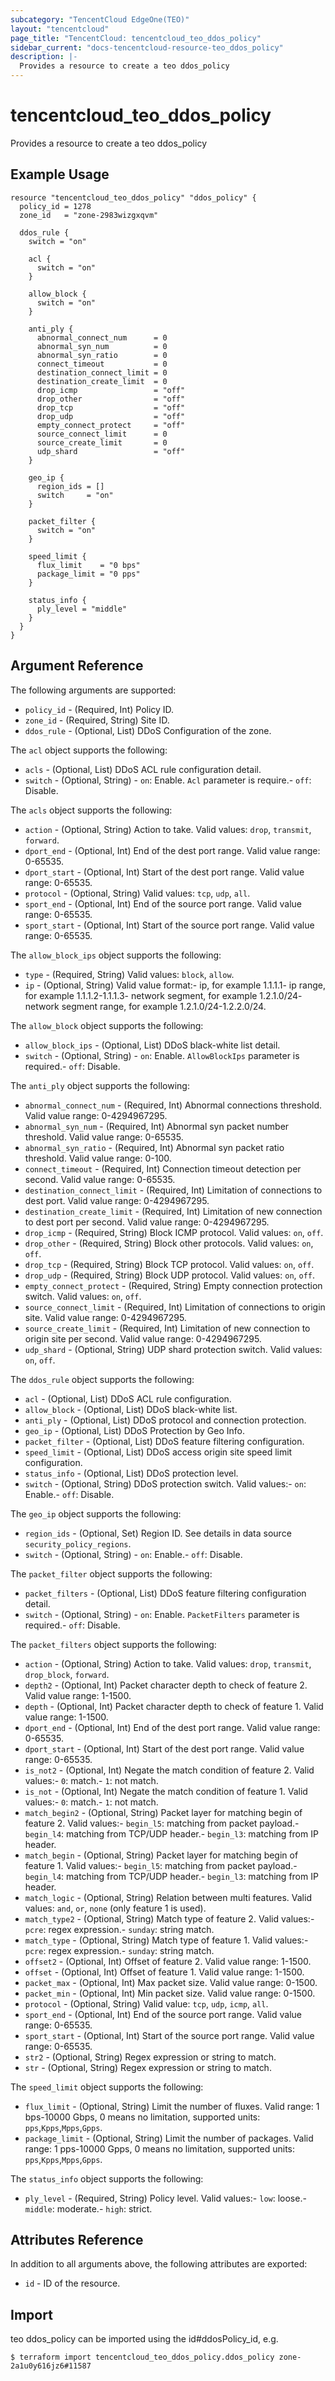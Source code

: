 ```yaml
---
subcategory: "TencentCloud EdgeOne(TEO)"
layout: "tencentcloud"
page_title: "TencentCloud: tencentcloud_teo_ddos_policy"
sidebar_current: "docs-tencentcloud-resource-teo_ddos_policy"
description: |-
  Provides a resource to create a teo ddos_policy
---
```


# tencentcloud_teo_ddos_policy

Provides a resource to create a teo ddos_policy

## Example Usage

```hcl
resource "tencentcloud_teo_ddos_policy" "ddos_policy" {
  policy_id = 1278
  zone_id   = "zone-2983wizgxqvm"

  ddos_rule {
    switch = "on"

    acl {
      switch = "on"
    }

    allow_block {
      switch = "on"
    }

    anti_ply {
      abnormal_connect_num      = 0
      abnormal_syn_num          = 0
      abnormal_syn_ratio        = 0
      connect_timeout           = 0
      destination_connect_limit = 0
      destination_create_limit  = 0
      drop_icmp                 = "off"
      drop_other                = "off"
      drop_tcp                  = "off"
      drop_udp                  = "off"
      empty_connect_protect     = "off"
      source_connect_limit      = 0
      source_create_limit       = 0
      udp_shard                 = "off"
    }

    geo_ip {
      region_ids = []
      switch     = "on"
    }

    packet_filter {
      switch = "on"
    }

    speed_limit {
      flux_limit    = "0 bps"
      package_limit = "0 pps"
    }

    status_info {
      ply_level = "middle"
    }
  }
}
```

## Argument Reference

The following arguments are supported:

* `policy_id` - (Required, Int) Policy ID.
* `zone_id` - (Required, String) Site ID.
* `ddos_rule` - (Optional, List) DDoS Configuration of the zone.

The `acl` object supports the following:

* `acls` - (Optional, List) DDoS ACL rule configuration detail.
* `switch` - (Optional, String) - `on`: Enable. `Acl` parameter is require.- `off`: Disable.

The `acls` object supports the following:

* `action` - (Optional, String) Action to take. Valid values: `drop`, `transmit`, `forward`.
* `dport_end` - (Optional, Int) End of the dest port range. Valid value range: 0-65535.
* `dport_start` - (Optional, Int) Start of the dest port range. Valid value range: 0-65535.
* `protocol` - (Optional, String) Valid values: `tcp`, `udp`, `all`.
* `sport_end` - (Optional, Int) End of the source port range. Valid value range: 0-65535.
* `sport_start` - (Optional, Int) Start of the source port range. Valid value range: 0-65535.

The `allow_block_ips` object supports the following:

* `type` - (Required, String) Valid values: `block`, `allow`.
* `ip` - (Optional, String) Valid value format:- ip, for example 1.1.1.1- ip range, for example 1.1.1.2-1.1.1.3- network segment, for example 1.2.1.0/24- network segment range, for example 1.2.1.0/24-1.2.2.0/24.

The `allow_block` object supports the following:

* `allow_block_ips` - (Optional, List) DDoS black-white list detail.
* `switch` - (Optional, String) - `on`: Enable. `AllowBlockIps` parameter is required.- `off`: Disable.

The `anti_ply` object supports the following:

* `abnormal_connect_num` - (Required, Int) Abnormal connections threshold. Valid value range: 0-4294967295.
* `abnormal_syn_num` - (Required, Int) Abnormal syn packet number threshold. Valid value range: 0-65535.
* `abnormal_syn_ratio` - (Required, Int) Abnormal syn packet ratio threshold. Valid value range: 0-100.
* `connect_timeout` - (Required, Int) Connection timeout detection per second. Valid value range: 0-65535.
* `destination_connect_limit` - (Required, Int) Limitation of connections to dest port. Valid value range: 0-4294967295.
* `destination_create_limit` - (Required, Int) Limitation of new connection to dest port per second. Valid value range: 0-4294967295.
* `drop_icmp` - (Required, String) Block ICMP protocol. Valid values: `on`, `off`.
* `drop_other` - (Required, String) Block other protocols. Valid values: `on`, `off`.
* `drop_tcp` - (Required, String) Block TCP protocol. Valid values: `on`, `off`.
* `drop_udp` - (Required, String) Block UDP protocol. Valid values: `on`, `off`.
* `empty_connect_protect` - (Required, String) Empty connection protection switch. Valid values: `on`, `off`.
* `source_connect_limit` - (Required, Int) Limitation of connections to origin site. Valid value range: 0-4294967295.
* `source_create_limit` - (Required, Int) Limitation of new connection to origin site per second. Valid value range: 0-4294967295.
* `udp_shard` - (Optional, String) UDP shard protection switch. Valid values: `on`, `off`.

The `ddos_rule` object supports the following:

* `acl` - (Optional, List) DDoS ACL rule configuration.
* `allow_block` - (Optional, List) DDoS black-white list.
* `anti_ply` - (Optional, List) DDoS protocol and connection protection.
* `geo_ip` - (Optional, List) DDoS Protection by Geo Info.
* `packet_filter` - (Optional, List) DDoS feature filtering configuration.
* `speed_limit` - (Optional, List) DDoS access origin site speed limit configuration.
* `status_info` - (Optional, List) DDoS protection level.
* `switch` - (Optional, String) DDoS protection switch. Valid values:- `on`: Enable.- `off`: Disable.

The `geo_ip` object supports the following:

* `region_ids` - (Optional, Set) Region ID. See details in data source `security_policy_regions`.
* `switch` - (Optional, String) - `on`: Enable.- `off`: Disable.

The `packet_filter` object supports the following:

* `packet_filters` - (Optional, List) DDoS feature filtering configuration detail.
* `switch` - (Optional, String) - `on`: Enable. `PacketFilters` parameter is required.- `off`: Disable.

The `packet_filters` object supports the following:

* `action` - (Optional, String) Action to take. Valid values: `drop`, `transmit`, `drop_block`, `forward`.
* `depth2` - (Optional, Int) Packet character depth to check of feature 2. Valid value range: 1-1500.
* `depth` - (Optional, Int) Packet character depth to check of feature 1. Valid value range: 1-1500.
* `dport_end` - (Optional, Int) End of the dest port range. Valid value range: 0-65535.
* `dport_start` - (Optional, Int) Start of the dest port range. Valid value range: 0-65535.
* `is_not2` - (Optional, Int) Negate the match condition of feature 2. Valid values:- `0`: match.- `1`: not match.
* `is_not` - (Optional, Int) Negate the match condition of feature 1. Valid values:- `0`: match.- `1`: not match.
* `match_begin2` - (Optional, String) Packet layer for matching begin of feature 2. Valid values:- `begin_l5`: matching from packet payload.- `begin_l4`: matching from TCP/UDP header.- `begin_l3`: matching from IP header.
* `match_begin` - (Optional, String) Packet layer for matching begin of feature 1. Valid values:- `begin_l5`: matching from packet payload.- `begin_l4`: matching from TCP/UDP header.- `begin_l3`: matching from IP header.
* `match_logic` - (Optional, String) Relation between multi features. Valid values: `and`, `or`, `none` (only feature 1 is used).
* `match_type2` - (Optional, String) Match type of feature 2. Valid values:- `pcre`: regex expression.- `sunday`: string match.
* `match_type` - (Optional, String) Match type of feature 1. Valid values:- `pcre`: regex expression.- `sunday`: string match.
* `offset2` - (Optional, Int) Offset of feature 2. Valid value range: 1-1500.
* `offset` - (Optional, Int) Offset of feature 1. Valid value range: 1-1500.
* `packet_max` - (Optional, Int) Max packet size. Valid value range: 0-1500.
* `packet_min` - (Optional, Int) Min packet size. Valid value range: 0-1500.
* `protocol` - (Optional, String) Valid value: `tcp`, `udp`, `icmp`, `all`.
* `sport_end` - (Optional, Int) End of the source port range. Valid value range: 0-65535.
* `sport_start` - (Optional, Int) Start of the source port range. Valid value range: 0-65535.
* `str2` - (Optional, String) Regex expression or string to match.
* `str` - (Optional, String) Regex expression or string to match.

The `speed_limit` object supports the following:

* `flux_limit` - (Optional, String) Limit the number of fluxes. Valid range: 1 bps-10000 Gbps, 0 means no limitation, supported units: `pps`,`Kpps`,`Mpps`,`Gpps`.
* `package_limit` - (Optional, String) Limit the number of packages. Valid range: 1 pps-10000 Gpps, 0 means no limitation, supported units: `pps`,`Kpps`,`Mpps`,`Gpps`.

The `status_info` object supports the following:

* `ply_level` - (Required, String) Policy level. Valid values:- `low`: loose.- `middle`: moderate.- `high`: strict.

## Attributes Reference

In addition to all arguments above, the following attributes are exported:

* `id` - ID of the resource.



## Import

teo ddos_policy can be imported using the id#ddosPolicy_id, e.g.
```
$ terraform import tencentcloud_teo_ddos_policy.ddos_policy zone-2a1u0y616jz6#11587
```

